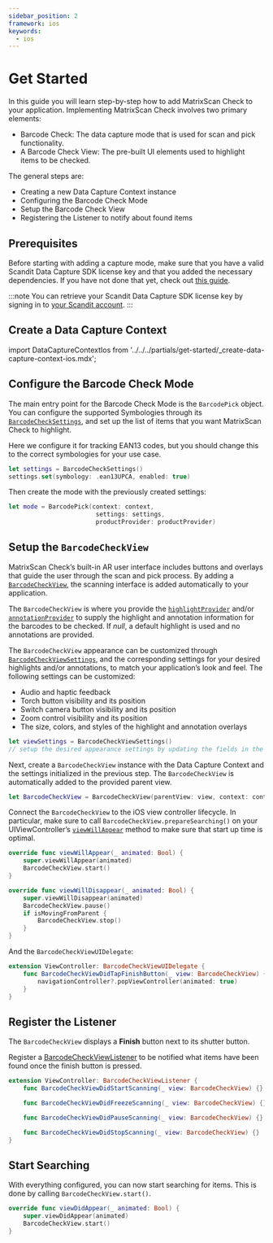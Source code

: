 ```yaml
---
sidebar_position: 2
framework: ios
keywords:
  - ios
---
```


# Get Started

In this guide you will learn step-by-step how to add MatrixScan Check to your application. Implementing MatrixScan Check involves two primary elements:

- Barcode Check: The data capture mode that is used for scan and pick functionality.
- A Barcode Check View: The pre-built UI elements used to highlight items to be checked.

The general steps are:

- Creating a new Data Capture Context instance
- Configuring the Barcode Check Mode
- Setup the Barcode Check View
- Registering the Listener to notify about found items

## Prerequisites

Before starting with adding a capture mode, make sure that you have a valid Scandit Data Capture SDK license key and that you added the necessary dependencies. If you have not done that yet, check out [this guide](../add-sdk.md).

:::note
You can retrieve your Scandit Data Capture SDK license key by signing in to [your Scandit account](https://ssl.scandit.com/dashboard/sign-in).
:::

## Create a Data Capture Context

import DataCaptureContextIos from '../../../partials/get-started/_create-data-capture-context-ios.mdx';

<DataCaptureContextIos/>

## Configure the Barcode Check Mode

The main entry point for the Barcode Check Mode is the `BarcodePick` object. You can configure the supported Symbologies through its [`BarcodeCheckSettings`](https://docs.scandit.com/data-capture-sdk/ios/barcode-capture/api/barcode-check-settings.html), and set up the list of items that you want MatrixScan Check to highlight.

Here we configure it for tracking EAN13 codes, but you should change this to the correct symbologies for your use case.

```swift
let settings = BarcodeCheckSettings()
settings.set(symbology: .ean13UPCA, enabled: true)
```

Then create the mode with the previously created settings:

```swift
let mode = BarcodePick(context: context,
                        settings: settings,
                        productProvider: productProvider)
```

## Setup the `BarcodeCheckView`

MatrixScan Check’s built-in AR user interface includes buttons and overlays that guide the user through the scan and pick process. By adding a [`BarcodeCheckView`](https://docs.scandit.com/data-capture-sdk/ios/barcode-capture/api/ui/barcode-check-view.html#class-scandit.datacapture.barcode.pick.ui.BarcodeCheckView), the scanning interface is added automatically to your application.

The `BarcodeCheckView` is where you provide the [`highlightProvider`](https://docs.scandit.com/data-capture-sdk/ios/barcode-capture/api/ui/barcode-check-view.html#property-scandit.datacapture.barcode.check.ui.BarcodeCheckView.HighlightProvider) and/or [`annotationProvider`](https://docs.scandit.com/data-capture-sdk/ios/barcode-capture/api/ui/barcode-check-view.html#property-scandit.datacapture.barcode.check.ui.BarcodeCheckView.AnnotationProvider) to supply the highlight and annotation information for the barcodes to be checked. If *null*, a default highlight is used and no annotations are provided.

The `BarcodeCheckView` appearance can be customized through [`BarcodeCheckViewSettings`](https://docs.scandit.com/data-capture-sdk/ios/barcode-capture/api/ui/barcode-check-view-settings.html#class-scandit.datacapture.barcode.pick.ui.BarcodeCheckViewSettings), and the corresponding settings for your desired highlights and/or annotations, to match your application’s look and feel. The following settings can be customized:

* Audio and haptic feedback
* Torch button visibility and its position
* Switch camera button visibility and its position
* Zoom control visibility and its position
* The size, colors, and styles of the highlight and annotation overlays

```swift
let viewSettings = BarcodeCheckViewSettings()
// setup the desired appearance settings by updating the fields in the object above
```

Next, create a `BarcodeCheckView` instance with the Data Capture Context and the settings initialized in the previous step. The `BarcodeCheckView` is automatically added to the provided parent view.

```swift
let BarcodeCheckView = BarcodeCheckView(parentView: view, context: context, BarcodePick: mode, settings: viewSettings)
```

Connect the `BarcodeCheckView` to the iOS view controller lifecycle. In particular, make sure to call `BarcodeCheckView.prepareSearching()` on your UIViewController’s [`viewWillAppear`](https://developer.apple.com/documentation/uikit/uiviewcontroller/1621510-viewwillappear) method to make sure that start up time is optimal.

```swift
override func viewWillAppear(_ animated: Bool) {
    super.viewWillAppear(animated)
    BarcodeCheckView.start()
}

override func viewWillDisappear(_ animated: Bool) {
    super.viewWillDisappear(animated)
    BarcodeCheckView.pause()
    if isMovingFromParent {
        BarcodeCheckView.stop()
    }
}
```

And the `BarcodeCheckViewUIDelegate`:

```swift
extension ViewController: BarcodeCheckViewUIDelegate {
    func BarcodeCheckViewDidTapFinishButton(_ view: BarcodeCheckView) {
        navigationController?.popViewController(animated: true)
    }
}
```

## Register the Listener

The `BarcodeCheckView` displays a **Finish** button next to its shutter button. 

Register a [BarcodeCheckViewListener](https://docs.scandit.com/data-capture-sdk/ios/barcode-capture/api/ui/barcode-check-view-listener.html#interface-scandit.datacapture.barcode.pick.ui.BarcodeCheckViewListener) to be notified what items have been found once the finish button is pressed.

```swift
extension ViewController: BarcodeCheckViewListener {
    func BarcodeCheckViewDidStartScanning(_ view: BarcodeCheckView) {}

    func BarcodeCheckViewDidFreezeScanning(_ view: BarcodeCheckView) {}

    func BarcodeCheckViewDidPauseScanning(_ view: BarcodeCheckView) {}

    func BarcodeCheckViewDidStopScanning(_ view: BarcodeCheckView) {}
}
```

## Start Searching

With everything configured, you can now start searching for items. This is done by calling `BarcodeCheckView.start()`.

```swift
override func viewDidAppear(_ animated: Bool) {
    super.viewDidAppear(animated)
    BarcodeCheckView.start()
}
```
